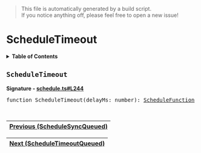 > This file is automatically generated by a build script.<br>If you notice anything off, please feel free to open a new issue!

# ScheduleTimeout

<details><summary><b>Table of Contents</b></summary>

1. [<code>ScheduleTimeout</code>](#ScheduleTimeout)</details>

## <a name="ScheduleTimeout"></a><code>ScheduleTimeout</code>

<b>Signature - [schedule.ts#L244](..\/..\/packages\/core\/src\/schedule.ts#L244)</b>

<pre>function ScheduleTimeout(delayMs: number): <a href="00-ScheduleFunction.md#ScheduleFunction">ScheduleFunction</a></pre><br>

| [Previous \(ScheduleSyncQueued\)](05-ScheduleSyncQueued.md#readme) |
| --- |

<div align="right">

| [Next \(ScheduleTimeoutQueued\)](07-ScheduleTimeoutQueued.md#readme) |
| --- |
</div>
